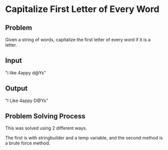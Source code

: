 # Capitalize First Letter of Every Word

## Problem
Given a string of words, capitalize the first letter of every 
word if it is a letter.


## Input
"i like 4appy d@Ys"

## Output
"I Like 4appy D@Ys"

## Problem Solving Process
This was solved using 2 different ways.

The first is with stringbuilder and a temp variable, and the 
second method is a brute force method.